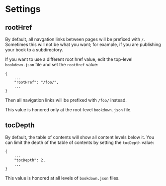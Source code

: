 # Settings

## rootHref

By default, all navgation links between pages will be prefixed with `/`. Sometimes this will not be what you want; for example, if you are publishing your book to a subdirectory.

If you want to use a different root href value, edit the top-level `bookdown.json` file and set the `rootHref` value:

    {
        ...
        "rootHref": "/foo/",
        ...
    }

Then all navigation links will be prefixed with `/foo/` instead.

This value is honored only at the root-level `bookdown.json` file.

## tocDepth

By default, the table of contents will show all content levels below it. You can limit the depth of the table of contents by setting the `tocDepth` value:

    {
        ...
        "tocDepth": 2,
        ...
    }

This value is honored at all levels of `bookdown.json` files.

